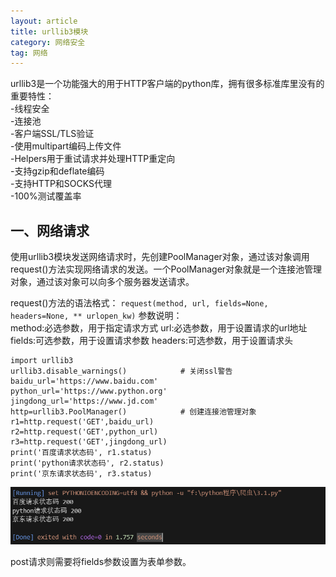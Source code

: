 ```yaml
---
layout: article
title: urllib3模块
category: 网络安全
tag: 网络
---
```

urllib3是一个功能强大的用于HTTP客户端的python库，拥有很多标准库里没有的重要特性：  
-线程安全  
-连接池  
-客户端SSL/TLS验证  
-使用multipart编码上传文件  
-Helpers用于重试请求并处理HTTP重定向  
-支持gzip和deflate编码  
-支持HTTP和SOCKS代理  
-100%测试覆盖率  

## 一、网络请求
使用urllib3模块发送网络请求时，先创建PoolManager对象，通过该对象调用request()方法实现网络请求的发送。一个PoolManager对象就是一个连接池管理对象，通过该对象可以向多个服务器发送请求。

request()方法的语法格式：
`request(method, url, fields=None, headers=None, ** urlopen_kw)`
参数说明：  
method:必选参数，用于指定请求方式
url:必选参数，用于设置请求的url地址
fields:可选参数，用于设置请求参数
headers:可选参数，用于设置请求头
```
import urllib3
urllib3.disable_warnings()            # 关闭ssl警告
baidu_url='https://www.baidu.com'
python_url='https://www.python.org'
jingdong_url='https://www.jd.com'
http=urllib3.PoolManager()            # 创建连接池管理对象
r1=http.request('GET',baidu_url) 
r2=http.request('GET',python_url)
r3=http.request('GET',jingdong_url)
print('百度请求状态码', r1.status)
print('python请求状态码', r2.status)
print('京东请求状态码', r3.status)
```
![图片](/assets/png/2024-12-1.png)

post请求则需要将fields参数设置为表单参数。